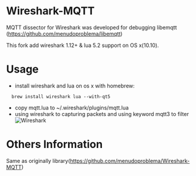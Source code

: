 Wireshark-MQTT
===========================

MQTT dissector for Wireshark was developed for debugging
libemqtt (https://github.com/menudoproblema/libemqtt)

This fork add wireshark 1.12+ & lua 5.2 support on OS x(10.10).

Usage
=====
* install wireshark and lua on os x with homebrew:
```
  brew install wireshark lua --with-qt5
```
* copy mqtt.lua to ~/.wireshark/plugins/mqtt.lua
* using wireshark to capturing packets and using keyword mqtt3 to filter
![Wireshark](https://www.dropbox.com/s/7ylnrsxts7nyhab/wireshark-with-mqtt3.png)

Others Information 
=======
Same as originally library(https://github.com/menudoproblema/Wireshark-MQTT)
